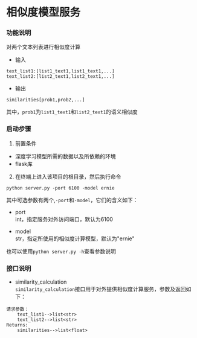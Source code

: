 # 相似度模型服务
### 功能说明
对两个文本列表进行相似度计算
- 输入
```text
text_list1:[list1_text1,list1_text1,...]
text_list2:[list2_text1,list2_text1,...]
```
- 输出
```text
similarities[prob1,prob2,...]
```
其中，`prob1`为`list1_text1`和`list2_text1`的语义相似度

### 启动步骤
1. 前置条件
- 深度学习模型所需的数据以及所依赖的环境
- flask库

2. 在终端上进入该项目的根目录，然后执行命令
```shell
python server.py -port 6100 -model ernie
```
其中可选参数有两个,`-port`和`-model`，它们的含义如下：
- port  
int，指定服务对外访问端口，默认为6100
  
- model  
str，指定所使用的相似度计算模型，默认为"ernie"
  
也可以使用`python server.py -h`查看参数说明
   
### 接口说明
- similarity_calculation  
`similarity_calculation`接口用于对外提供相似度计算服务，参数及返回如下：
```text
请求参数：
    text_list1-->list<str>
    text_list2-->list<str>
Returns:
    similarities-->list<float>
```

   
